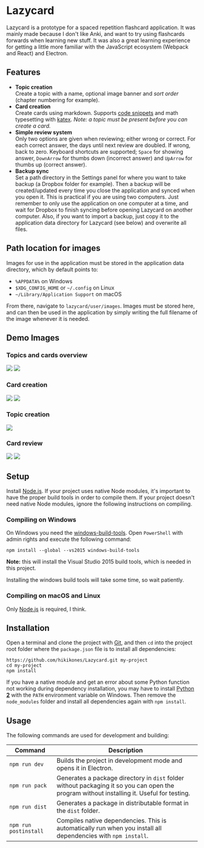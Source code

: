 # Lazycard

Lazycard is a prototype for a spaced repetition flashcard application. It was mainly made because I don't like Anki, and want to try using flashcards forwards when learning new stuff. It was also a great learning experience for getting a little more familiar with the JavaScript ecosystem (Webpack and React) and Electron.

## Features

- **Topic creation**  
  Create a topic with a name, optional image banner and _sort order_ (chapter numbering for example).
- **Card creation**  
  Create cards using markdown. Supports [code snippets](https://github.com/adam-p/markdown-here/wiki/Markdown-Cheatsheet#code) and math typesetting with [katex](https://katex.org/). _Note: a topic must be present before you can create a card._
- **Simple review system**  
  Only two options are given when reviewing; either wrong or correct. For each correct answer, the days until next review are doubled. If wrong, back to zero. Keyboard shortcuts are supported; `Space` for showing answer, `DownArrow` for thumbs down (incorrect answer) and `UpArrow` for thumbs up (correct answer).
- **Backup sync**  
  Set a path directory in the Settings panel for where you want to take backup (a Dropbox folder for example). Then a backup will be created/updated every time you close the application and synced when you open it. This is practical if you are using two computers. Just remember to only use the application on one computer at a time, and wait for Dropbox to finish syncing before opening Lazycard on another computer. Also, if you want to import a backup, just copy it to the application data directory for Lazycard (see below) and overwrite all files.

## Path location for images

Images for use in the application must be stored in the application data directory, which by default points to:

- `%APPDATA%` on Windows
- `$XDG_CONFIG_HOME` or `~/.config` on Linux
- `~/Library/Application Support` on macOS

From there, navigate to `lazycard/user/images`. Images must be stored here, and can then be used in the application by simply writing the full filename of the image whenever it is needed.

## Demo Images

### Topics and cards overview

![](/img/topics.PNG)
![](/img/cards.PNG)

### Card creation

![](img/create_card1.PNG)
![](img/create_card2.PNG)

### Topic creation

![](img/create_topic.PNG)

### Card review

![](img/card_review1.PNG)
![](img/card_review2.PNG)

## Setup

Install [Node.js](https://nodejs.org/en/). If your project uses native Node modules, it's important to have the proper build tools in order to compile them. If your project doesn't need native Node modules, ignore the following instructions on compiling.

### Compiling on Windows

On Windows you need the [windows-build-tools](https://github.com/felixrieseberg/windows-build-tools). Open `PowerShell` with admin rights and execute the following command:

```
npm install --global --vs2015 windows-build-tools
```

**Note:** this will install the Visual Studio 2015 build tools, which is needed in this project.

Installing the windows build tools will take some time, so wait patiently.

### Compiling on macOS and Linux

Only [Node.js](https://nodejs.org/en/) is required, I think.

## Installation

Open a terminal and clone the project with [Git](https://git-scm.com/), and then `cd` into the project root folder where the `package.json` file is to install all dependencies:

```
https://github.com/hikikones/Lazycard.git my-project
cd my-project
npm install
```

If you have a native module and get an error about some Python function not working during dependency installation, you may have to install [Python **2**](https://www.python.org/downloads/) with the `PATH` environment variable on Windows. Then remove the `node_modules` folder and install all dependencies again with `npm install`.

## Usage

The following commands are used for development and building:

| Command               | Description                                                                                                                                |
| --------------------- | ------------------------------------------------------------------------------------------------------------------------------------------ |
| `npm run dev`         | Builds the project in development mode and opens it in Electron.                                                                           |
| `npm run pack`        | Generates a package directory in `dist` folder without packaging it so you can open the program without installing it. Useful for testing. |
| `npm run dist`        | Generates a package in distributable format in the `dist` folder.                                                                          |
| `npm run postinstall` | Compiles native dependencies. This is automatically run when you install all dependencies with `npm install`.                              |
